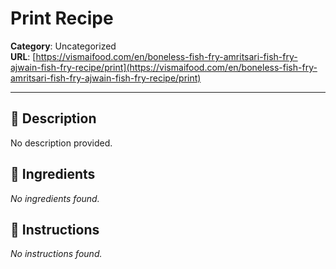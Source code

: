 # Print Recipe

**Category**: Uncategorized  
**URL**: [https://vismaifood.com/en/boneless-fish-fry-amritsari-fish-fry-ajwain-fish-fry-recipe/print](https://vismaifood.com/en/boneless-fish-fry-amritsari-fish-fry-ajwain-fish-fry-recipe/print)  


---

## 📝 Description
No description provided.



## 🧂 Ingredients
*No ingredients found.*

## 🍳 Instructions
*No instructions found.*


